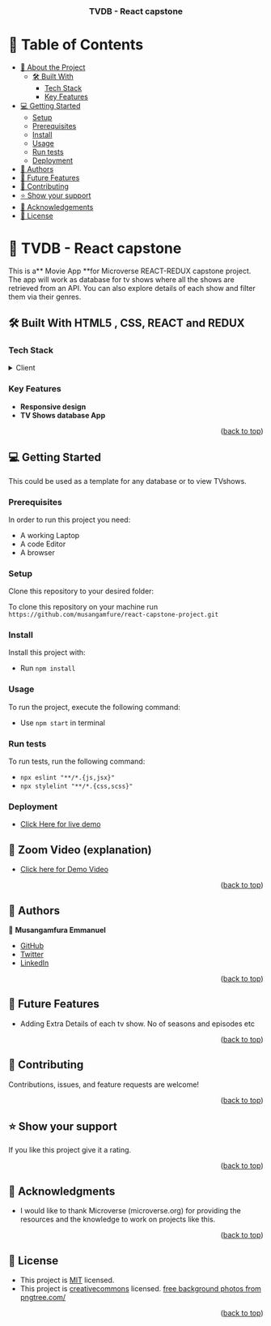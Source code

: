 <a name="readme-top"></a>

<div align="center">

  <h3><b>TVDB - React capstone</b></h3>

</div>

<!-- TABLE OF CONTENTS -->

# 📗 Table of Contents

- [📖 About the Project](#about-project)
  - [🛠 Built With](#built-with)
    - [Tech Stack](#tech-stack)
    - [Key Features](#key-features)
- [💻 Getting Started](#getting-started)
  - [Setup](#setup)
  - [Prerequisites](#prerequisites)
  - [Install](#install)
  - [Usage](#usage)
  - [Run tests](#run-tests)
  - [Deployment](#triangular_flag_on_post-deployment)
- [👥 Authors](#authors)
- [🔭 Future Features](#future-features)
- [🤝 Contributing](#contributing)
- [⭐️ Show your support](#support)
- [🙏 Acknowledgements](#acknowledgements)
- [📝 License](#license)

<!-- PROJECT DESCRIPTION -->

# 📖 TVDB - React capstone <a name="about-project"></a>

This is a** Movie App **for Microverse REACT-REDUX capstone project. The app will work as database for tv shows where all the shows are retrieved from an API. You can also explore details of each show and filter them via their genres.

## 🛠 Built With <a name="built-with">HTML5 , CSS, REACT and REDUX</a>

### Tech Stack <a name="tech-stack"></a>

<details>
  <summary>Client</summary>
  <ul>
    <li><a href="#">HTML5</a></li>
    <li><a href="#">CSS3</a></li>
    <li><a href="#">REACT</a></li>
    <li><a href="#">REDUX</a></li>
  </ul>
</details>

<!-- Features -->

### Key Features <a name="key-features"></a>

- **Responsive design**
- **TV Shows database App**

<p align="right">(<a href="#readme-top">back to top</a>)</p>

<!-- GETTING STARTED -->

## 💻 Getting Started <a name="getting-started"></a>

This could be used as a template for any database or to view TVshows.

### Prerequisites

In order to run this project you need:

- A working Laptop
- A code Editor
- A browser
<!--
Example command:

```sh
 gem install rails
```

-->

### Setup

Clone this repository to your desired folder:

To clone this repository on your machine run `https://github.com/musangamfure/react-capstone-project.git`

<!--
Example commands:

```sh
  cd my-folder
  git clone git@github.com:myaccount/my-project.git
```
--->

### Install

Install this project with:

- Run `npm install`
<!--
Example command:

```sh
  cd my-project
  gem install
```

--->

### Usage

To run the project, execute the following command:

- Use `npm start` in terminal

<!--
Example command:

```sh
  rails server
```
--->

### Run tests

To run tests, run the following command:

- `npx eslint "**/*.{js,jsx}"`
- `npx stylelint "**/*.{css,scss}"`

<!--
Example command:

```sh
  bin/rails test test/models/article_test.rb
```
--->

### Deployment

- <a href="https://harmonious-wisp-8f72f2.netlify.app/">Click Here for live demo </a>

## 🚀 Zoom Video (explanation) <a name="zoom"></a>

- <a href="https://drive.google.com/file/d/1ZSppstvKOjiTamt8t7rPgrlQ0xhmzwv-/view?usp=sharing">Click here for Demo Video</a>

<!--
Example:

```sh

```
 -->

<p align="right">(<a href="#readme-top">back to top</a>)</p>

<!-- AUTHORS -->

## 👥 Authors <a name="authors"></a>

👤 **Musangamfura Emmanuel**

- [GitHub](https://github.com/musangamfure)
- [Twitter](https://twitter.com/musangamfure)
- [LinkedIn](https://www.linkedin.com/in/musangamfurae)

<p align="right">(<a href="#readme-top">back to top</a>)</p>

<!-- FUTURE FEATURES -->

## 🔭 Future Features <a name="future-features"></a>

- Adding Extra Details of each tv show. No of seasons and episodes etc

<p align="right">(<a href="#readme-top">back to top</a>)</p>

<!-- CONTRIBUTING -->

## 🤝 Contributing <a name="contributing"></a>

Contributions, issues, and feature requests are welcome!

<p align="right">(<a href="#readme-top">back to top</a>)</p>

<!-- SUPPORT -->

## ⭐️ Show your support <a name="support"></a>

If you like this project give it a rating.

<p align="right">(<a href="#readme-top">back to top</a>)</p>

<!-- ACKNOWLEDGEMENTS -->

## 🙏 Acknowledgments <a name="acknowledgements"></a>

- I would like to thank Microverse (microverse.org) for providing the resources and the knowledge to work on projects like this.

<p align="right">(<a href="#readme-top">back to top</a>)</p>

<!-- LICENSE -->

## 📝 License <a name="license"></a>

- This project is [MIT](./LICENSE) licensed.
- This project is [creativecommons](https://creativecommons.org/licenses/by-nc/4.0/) licensed.
  <a href='https://pngtree.com/free-backgrounds'>free background photos from pngtree.com/</a>

<p align="right">(<a href="#readme-top">back to top</a>)</p>
